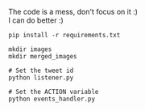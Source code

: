 The code is a mess, don't focus on it :)  
I can do better :)

``` 
pip install -r requirements.txt

mkdir images
mkdir merged_images

# Set the tweet id
python listener.py

# Set the ACTION variable
python events_handler.py
```
